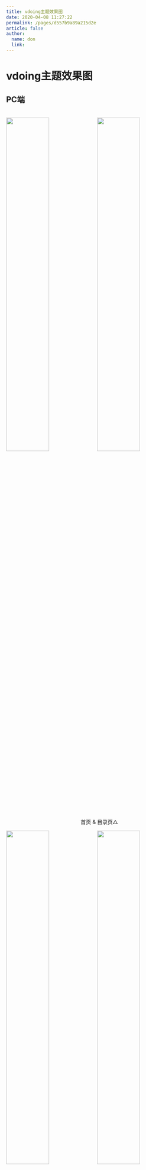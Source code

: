 ```yaml
---
title: vdoing主题效果图
date: 2020-04-08 11:27:22
permalink: /pages/d557b9a89a215d2e
article: false
author: 
  name: don
  link: 
---
```


# vdoing主题效果图

## PC端

<br/>
<img src="https://cdn.jsdelivr.net/gh/don/image_store/blog/20200408125410.png" style="width:48%;"/>
<img src="https://cdn.jsdelivr.net/gh/don/image_store/blog/20200408120138.png"  style="width:48%;" />
<p align="center">首页 & 目录页△</p>
<img src="https://cdn.jsdelivr.net/gh/don/image_store/blog/20200408120144.png"  style="width:48%;" />
<img src="https://cdn.jsdelivr.net/gh/don/image_store/blog/20200408120145.png"  style="width:48%;" />
<p align="center">文章详情页 & 时间轴页△</p>

## 首页个性化大图

<br/>
<img src="https://cdn.jsdelivr.net/gh/don/image_store/blog/20200408125412.png" />
<p align="center">首页个性化大图△</p>

## 深色模式和阅读模式

<br/>
<img src="https://cdn.jsdelivr.net/gh/don/image_store/blog/20200408125408.png"  style="width:48%;" />
<img src="https://cdn.jsdelivr.net/gh/don/image_store/blog/20200408120139.png"  style="width:48%;" />
<p align="center">深色模式△</p>
<img src="https://cdn.jsdelivr.net/gh/don/image_store/blog/20200408125409.png"  style="width:48%;" />
<img src="https://cdn.jsdelivr.net/gh/don/image_store/blog/20200408120143.png"  style="width:48%;" />
<p align="center">阅读模式△</p>

## 移动端

<br/>
<img src="https://cdn.jsdelivr.net/gh/don/image_store/blog/20200408120606.png" style="width:24%;" />
<img src="https://cdn.jsdelivr.net/gh/don/image_store/blog/20200408120147.png" style="width:24%;" />
<img src="https://cdn.jsdelivr.net/gh/don/image_store/blog/20200408120148.png" style="width:24%;" />
<img src="https://cdn.jsdelivr.net/gh/don/image_store/blog/20200408130831.png" style="width:24%;" />
<p align="center">移动端效果△</p>

<style scoped>
    /* .content__default img{border: 1px solid #ccc;} */
</style>

